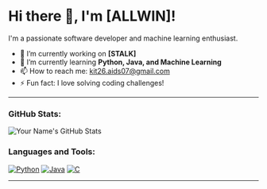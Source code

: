 # Hi there 👋, I'm [ALLWIN]!

I'm a passionate software developer and machine learning enthusiast.

- 🔭 I’m currently working on **[STALK]**
- 🌱 I’m currently learning **Python, Java, and Machine Learning**
- 📫 How to reach me: [kit26.aids07@gmail.com](kit26.aids07@gmail.com)
- ⚡ Fun fact: I love solving coding challenges!

---

### GitHub Stats:

![Your Name's GitHub Stats](https://github-readme-stats.vercel.app/api?username=yourusername&show_icons=true&theme=radical)

### Languages and Tools:
[![Python](https://img.shields.io/badge/-Python-333333?style=flat&logo=python&logoColor=FFD43B)](https://www.python.org/)
[![Java](https://img.shields.io/badge/-Java-333333?style=flat&logo=java&logoColor=007396)](https://www.java.com/)
[![C](https://img.shields.io/badge/-C-333333?style=flat&logo=c&logoColor=00599C)](https://en.wikipedia.org/wiki/C_(programming_language))

---
